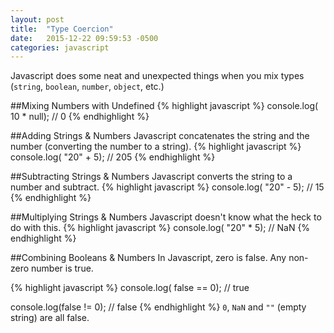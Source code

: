 ```yaml
---
layout: post
title:  "Type Coercion"
date:   2015-12-22 09:59:53 -0500
categories: javascript
---
```


Javascript does some neat and unexpected things when you mix types (`string`, `boolean`, `number`, `object`, etc.)


##Mixing Numbers with Undefined
{% highlight javascript %}
console.log( 10 * null);
// 0
{% endhighlight %}

##Adding Strings & Numbers
Javascript concatenates the string and the number (converting the number to a string).
{% highlight javascript %}
console.log( "20" + 5);
// 205
{% endhighlight %}

##Subtracting Strings & Numbers
Javascript converts the string to a number and subtract.
{% highlight javascript %}
console.log( "20" - 5);
// 15
{% endhighlight %}

##Multiplying Strings & Numbers
Javascript doesn't know what the heck to do with this.
{% highlight javascript %}
console.log( "20" * 5);
// NaN
{% endhighlight %}

##Combining Booleans & Numbers
In Javascript, zero is false. Any non-zero number is true.

{% highlight javascript %}
console.log( false == 0);
// true

console.log(false != 0);
// false
{% endhighlight %}
`0`, `NaN` and `""` (empty string) are all false.